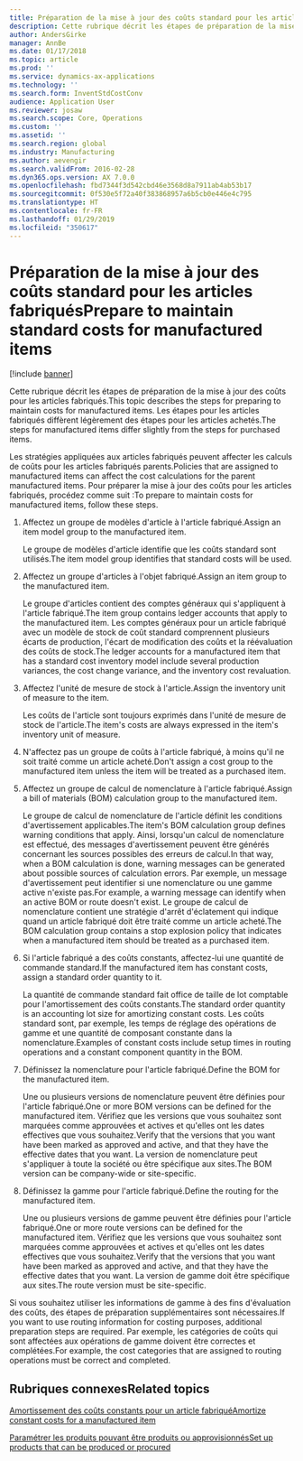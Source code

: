```yaml
---
title: Préparation de la mise à jour des coûts standard pour les articles fabriqués
description: Cette rubrique décrit les étapes de préparation de la mise à jour des coûts pour les articles fabriqués.
author: AndersGirke
manager: AnnBe
ms.date: 01/17/2018
ms.topic: article
ms.prod: ''
ms.service: dynamics-ax-applications
ms.technology: ''
ms.search.form: InventStdCostConv
audience: Application User
ms.reviewer: josaw
ms.search.scope: Core, Operations
ms.custom: ''
ms.assetid: ''
ms.search.region: global
ms.industry: Manufacturing
ms.author: aevengir
ms.search.validFrom: 2016-02-28
ms.dyn365.ops.version: AX 7.0.0
ms.openlocfilehash: fbd7344f3d542cbd46e3568d8a7911ab4ab53b17
ms.sourcegitcommit: 0f530e5f72a40f383868957a6b5cb0e446e4c795
ms.translationtype: HT
ms.contentlocale: fr-FR
ms.lasthandoff: 01/29/2019
ms.locfileid: "350617"
---
```

# <a name="prepare-to-maintain-standard-costs-for-manufactured-items"></a><span data-ttu-id="1fa4c-103">Préparation de la mise à jour des coûts standard pour les articles fabriqués</span><span class="sxs-lookup"><span data-stu-id="1fa4c-103">Prepare to maintain standard costs for manufactured items</span></span>

[!include [banner](../includes/banner.md)]

<span data-ttu-id="1fa4c-104">Cette rubrique décrit les étapes de préparation de la mise à jour des coûts pour les articles fabriqués.</span><span class="sxs-lookup"><span data-stu-id="1fa4c-104">This topic describes the steps for preparing to maintain costs for manufactured items.</span></span> <span data-ttu-id="1fa4c-105">Les étapes pour les articles fabriqués diffèrent légèrement des étapes pour les articles achetés.</span><span class="sxs-lookup"><span data-stu-id="1fa4c-105">The steps for manufactured items differ slightly from the steps for purchased items.</span></span>

<span data-ttu-id="1fa4c-106">Les stratégies appliquées aux articles fabriqués peuvent affecter les calculs de coûts pour les articles fabriqués parents.</span><span class="sxs-lookup"><span data-stu-id="1fa4c-106">Policies that are assigned to manufactured items can affect the cost calculations for the parent manufactured items.</span></span> <span data-ttu-id="1fa4c-107">Pour préparer la mise à jour des coûts pour les articles fabriqués, procédez comme suit :</span><span class="sxs-lookup"><span data-stu-id="1fa4c-107">To prepare to maintain costs for manufactured items, follow these steps.</span></span>

1. <span data-ttu-id="1fa4c-108">Affectez un groupe de modèles d'article à l'article fabriqué.</span><span class="sxs-lookup"><span data-stu-id="1fa4c-108">Assign an item model group to the manufactured item.</span></span> 

   <span data-ttu-id="1fa4c-109">Le groupe de modèles d'article identifie que les coûts standard sont utilisés.</span><span class="sxs-lookup"><span data-stu-id="1fa4c-109">The item model group identifies that standard costs will be used.</span></span>

2. <span data-ttu-id="1fa4c-110">Affectez un groupe d'articles à l'objet fabriqué.</span><span class="sxs-lookup"><span data-stu-id="1fa4c-110">Assign an item group to the manufactured item.</span></span> 

   <span data-ttu-id="1fa4c-111">Le groupe d'articles contient des comptes généraux qui s'appliquent à l'article fabriqué.</span><span class="sxs-lookup"><span data-stu-id="1fa4c-111">The item group contains ledger accounts that apply to the manufactured item.</span></span> <span data-ttu-id="1fa4c-112">Les comptes généraux pour un article fabriqué avec un modèle de stock de coût standard comprennent plusieurs écarts de production, l'écart de modification des coûts et la réévaluation des coûts de stock.</span><span class="sxs-lookup"><span data-stu-id="1fa4c-112">The ledger accounts for a manufactured item that has a standard cost inventory model include several production variances, the cost change variance, and the inventory cost revaluation.</span></span>

3. <span data-ttu-id="1fa4c-113">Affectez l'unité de mesure de stock à l'article.</span><span class="sxs-lookup"><span data-stu-id="1fa4c-113">Assign the inventory unit of measure to the item.</span></span> 

   <span data-ttu-id="1fa4c-114">Les coûts de l'article sont toujours exprimés dans l'unité de mesure de stock de l'article.</span><span class="sxs-lookup"><span data-stu-id="1fa4c-114">The item's costs are always expressed in the item's inventory unit of measure.</span></span>

4. <span data-ttu-id="1fa4c-115">N'affectez pas un groupe de coûts à l'article fabriqué, à moins qu'il ne soit traité comme un article acheté.</span><span class="sxs-lookup"><span data-stu-id="1fa4c-115">Don't assign a cost group to the manufactured item unless the item will be treated as a purchased item.</span></span>

5. <span data-ttu-id="1fa4c-116">Affectez un groupe de calcul de nomenclature à l'article fabriqué.</span><span class="sxs-lookup"><span data-stu-id="1fa4c-116">Assign a bill of materials (BOM) calculation group to the manufactured item.</span></span> 

   <span data-ttu-id="1fa4c-117">Le groupe de calcul de nomenclature de l'article définit les conditions d'avertissement applicables.</span><span class="sxs-lookup"><span data-stu-id="1fa4c-117">The item's BOM calculation group defines warning conditions that apply.</span></span> <span data-ttu-id="1fa4c-118">Ainsi, lorsqu'un calcul de nomenclature est effectué, des messages d'avertissement peuvent être générés concernant les sources possibles des erreurs de calcul.</span><span class="sxs-lookup"><span data-stu-id="1fa4c-118">In that way, when a BOM calculation is done, warning messages can be generated about possible sources of calculation errors.</span></span> <span data-ttu-id="1fa4c-119">Par exemple, un message d'avertissement peut identifier si une nomenclature ou une gamme active n'existe pas.</span><span class="sxs-lookup"><span data-stu-id="1fa4c-119">For example, a warning message can identify when an active BOM or route doesn't exist.</span></span> <span data-ttu-id="1fa4c-120">Le groupe de calcul de nomenclature contient une stratégie d'arrêt d'éclatement qui indique quand un article fabriqué doit être traité comme un article acheté.</span><span class="sxs-lookup"><span data-stu-id="1fa4c-120">The BOM calculation group contains a stop explosion policy that indicates when a manufactured item should be treated as a purchased item.</span></span>

6. <span data-ttu-id="1fa4c-121">Si l'article fabriqué a des coûts constants, affectez-lui une quantité de commande standard.</span><span class="sxs-lookup"><span data-stu-id="1fa4c-121">If the manufactured item has constant costs, assign a standard order quantity to it.</span></span> 

   <span data-ttu-id="1fa4c-122">La quantité de commande standard fait office de taille de lot comptable pour l'amortissement des coûts constants.</span><span class="sxs-lookup"><span data-stu-id="1fa4c-122">The standard order quantity is an accounting lot size for amortizing constant costs.</span></span> <span data-ttu-id="1fa4c-123">Les coûts standard sont, par exemple, les temps de réglage des opérations de gamme et une quantité de composant constante dans la nomenclature.</span><span class="sxs-lookup"><span data-stu-id="1fa4c-123">Examples of constant costs include setup times in routing operations and a constant component quantity in the BOM.</span></span>

7. <span data-ttu-id="1fa4c-124">Définissez la nomenclature pour l'article fabriqué.</span><span class="sxs-lookup"><span data-stu-id="1fa4c-124">Define the BOM for the manufactured item.</span></span> 

   <span data-ttu-id="1fa4c-125">Une ou plusieurs versions de nomenclature peuvent être définies pour l'article fabriqué.</span><span class="sxs-lookup"><span data-stu-id="1fa4c-125">One or more BOM versions can be defined for the manufactured item.</span></span> <span data-ttu-id="1fa4c-126">Vérifiez que les versions que vous souhaitez sont marquées comme approuvées et actives et qu'elles ont les dates effectives que vous souhaitez.</span><span class="sxs-lookup"><span data-stu-id="1fa4c-126">Verify that the versions that you want have been marked as approved and active, and that they have the effective dates that you want.</span></span> <span data-ttu-id="1fa4c-127">La version de nomenclature peut s'appliquer à toute la société ou être spécifique aux sites.</span><span class="sxs-lookup"><span data-stu-id="1fa4c-127">The BOM version can be company-wide or site-specific.</span></span>

8. <span data-ttu-id="1fa4c-128">Définissez la gamme pour l'article fabriqué.</span><span class="sxs-lookup"><span data-stu-id="1fa4c-128">Define the routing for the manufactured item.</span></span> 

   <span data-ttu-id="1fa4c-129">Une ou plusieurs versions de gamme peuvent être définies pour l'article fabriqué.</span><span class="sxs-lookup"><span data-stu-id="1fa4c-129">One or more route versions can be defined for the manufactured item.</span></span> <span data-ttu-id="1fa4c-130">Vérifiez que les versions que vous souhaitez sont marquées comme approuvées et actives et qu'elles ont les dates effectives que vous souhaitez.</span><span class="sxs-lookup"><span data-stu-id="1fa4c-130">Verify that the versions that you want have been marked as approved and active, and that they have the effective dates that you want.</span></span> <span data-ttu-id="1fa4c-131">La version de gamme doit être spécifique aux sites.</span><span class="sxs-lookup"><span data-stu-id="1fa4c-131">The route version must be site-specific.</span></span>

<span data-ttu-id="1fa4c-132">Si vous souhaitez utiliser les informations de gamme à des fins d'évaluation des coûts, des étapes de préparation supplémentaires sont nécessaires.</span><span class="sxs-lookup"><span data-stu-id="1fa4c-132">If you want to use routing information for costing purposes, additional preparation steps are required.</span></span> <span data-ttu-id="1fa4c-133">Par exemple, les catégories de coûts qui sont affectées aux opérations de gamme doivent être correctes et complétées.</span><span class="sxs-lookup"><span data-stu-id="1fa4c-133">For example, the cost categories that are assigned to routing operations must be correct and completed.</span></span>

<a name="related-topics"></a><span data-ttu-id="1fa4c-134">Rubriques connexes</span><span class="sxs-lookup"><span data-stu-id="1fa4c-134">Related topics</span></span>
--------

[<span data-ttu-id="1fa4c-135">Amortissement des coûts constants pour un article fabriqué</span><span class="sxs-lookup"><span data-stu-id="1fa4c-135">Amortize constant costs for a manufactured item</span></span>](amortize-constant-costs-manufactured-item.md)

[<span data-ttu-id="1fa4c-136">Paramétrer les produits pouvant être produits ou approvisionnés</span><span class="sxs-lookup"><span data-stu-id="1fa4c-136">Set up products that can be produced or procured</span></span>](manufactured-items-treated-as-purchased-items.md)

